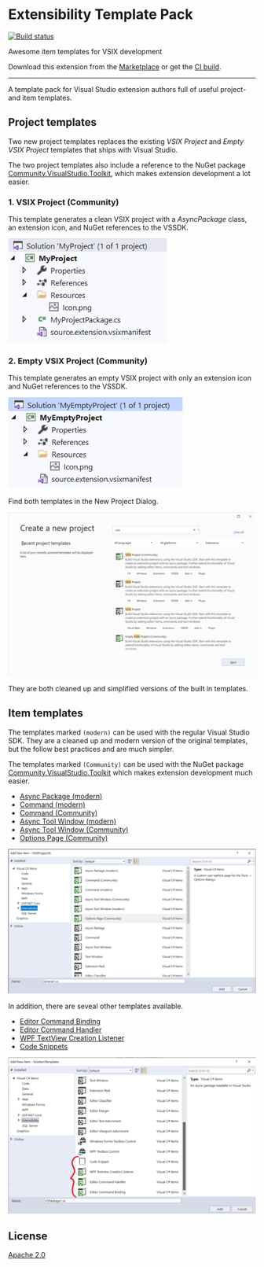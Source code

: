 # Extensibility Template Pack

[![Build status](https://ci.appveyor.com/api/projects/status/g3ro787tkr2a106m?svg=true)](https://ci.appveyor.com/project/madskristensen/vsixitemtemplates)

Awesome item templates for VSIX development

Download this extension from the [Marketplace](https://marketplace.visualstudio.com/items?itemName=MadsKristensen.ExtensibilityItemTemplates)
or get the [CI build](https://www.vsixgallery.com/extension/88049e1e-62f2-4ea2-851f-9ddb2de37f41).

----------------------------------------------

A template pack for Visual Studio extension authors full of useful project- and item templates.

## Project templates
Two new project templates replaces the existing *VSIX Project* and *Empty VSIX Project* templates that ships with Visual Studio.

The two project templates also include a reference to the NuGet package [Community.VisualStudio.Toolkit](https://www.nuget.org/packages/Community.VisualStudio.Toolkit/), which makes extension development a lot easier.

### 1. VSIX Project (Community)
This template generates a clean VSIX project with a *AsyncPackage* class, an extension icon, and NuGet references to the VSSDK.

![Vsix Project](art/vsix-project.png)

### 2. Empty VSIX Project (Community)
This template generates an empty VSIX project with only an extension icon and NuGet references to the VSSDK.

![Empty Vsix Project](art/empty-vsix-project.png)

Find both templates in the New Project Dialog.

![New Project Dialog](art/npd.png?)

They are both cleaned up and simplified versions of the built in templates.

## Item templates
The templates marked `(modern)` can be used with the regular Visual Studio SDK. They are a cleaned up and modern version of the original templates, but the follow best practices and are much simpler.

The templates marked `(Community)` can be used with the NuGet package [Community.VisualStudio.Toolkit](https://www.nuget.org/packages/Community.VisualStudio.Toolkit/) which makes extension development much easier.

* [Async Package (modern)](https://github.com/madskristensen/VsixItemTemplates/blob/master/src/ItemTemplates/Package/VsPkg.cs)
* [Command (modern)](https://github.com/madskristensen/VsixItemTemplates/blob/master/src/ItemTemplates/CustomCommand/Command.cs)
* [Command (Community)](https://github.com/madskristensen/VsixItemTemplates/blob/master/src/ItemTemplates/CustomCommandOptimized/Command.cs)
* [Async Tool Window (modern)](https://github.com/madskristensen/VsixItemTemplates/tree/master/src/ItemTemplates/ToolWindow)
* [Async Tool Window (Community)](https://github.com/madskristensen/VsixItemTemplates/tree/master/src/ItemTemplates/ToolWindow%20Optimized)
* [Options Page (Community)](https://github.com/madskristensen/VsixItemTemplates/blob/master/src/ItemTemplates/OptionsPage/OptionsPage.cs)

![Add New Items](art/add-new-items.png)

In addition, there are seveal other templates available.

* [Editor Command Binding](https://github.com/madskristensen/VsixItemTemplates/blob/master/src/ItemTemplates/EditorCommandBinding/EditorCommandBinding.cs)
* [Editor Command Handler](https://github.com/madskristensen/VsixItemTemplates/blob/master/src/ItemTemplates/EditorCommandHandler/EditorCommandHandler.cs)
* [WPF TextView Creation Listener](https://github.com/madskristensen/VsixItemTemplates/blob/master/src/ItemTemplates/TextviewCreationListener/TextviewCreationListener.cs)
* [Code Snippets](https://github.com/madskristensen/VsixItemTemplates/blob/master/src/ItemTemplates/Snippet/Snippet.snippet)

![Add New Items2](art/add-new-items2.png)

## License
[Apache 2.0](LICENSE)